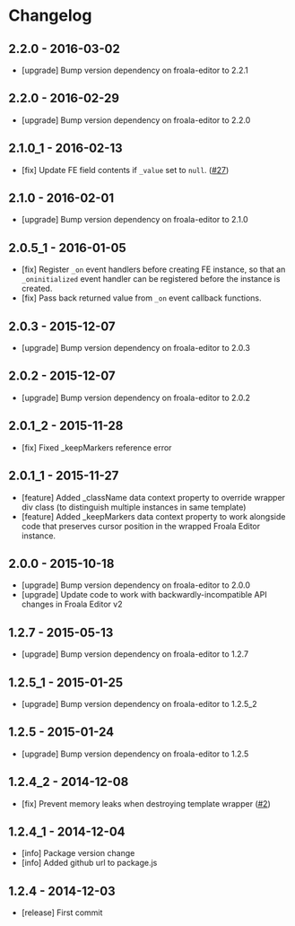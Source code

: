 # Changelog
## 2.2.0 - 2016-03-02
- [upgrade] Bump version dependency on froala-editor to 2.2.1
## 2.2.0 - 2016-02-29
- [upgrade] Bump version dependency on froala-editor to 2.2.0
## 2.1.0_1 - 2016-02-13
- [fix] Update FE field contents if `_value` set to `null`. ([#27](https://github.com/froala/froala-reactive/issues/27))

## 2.1.0 - 2016-02-01
- [upgrade] Bump version dependency on froala-editor to 2.1.0

## 2.0.5_1 - 2016-01-05
- [fix] Register `_on` event handlers before creating FE instance, so that an `_oninitialized` event handler can be registered before the instance is created.
- [fix] Pass back returned value from `_on` event callback functions.

## 2.0.3 - 2015-12-07
- [upgrade] Bump version dependency on froala-editor to 2.0.3

## 2.0.2 - 2015-12-07
- [upgrade] Bump version dependency on froala-editor to 2.0.2

## 2.0.1_2 - 2015-11-28
- [fix] Fixed _keepMarkers reference error

## 2.0.1_1 - 2015-11-27
- [feature] Added _className data context property to override wrapper div class (to distinguish multiple instances in same template)
- [feature] Added _keepMarkers data context property to work alongside code that preserves cursor position in the wrapped Froala Editor instance.

## 2.0.0 - 2015-10-18
- [upgrade] Bump version dependency on froala-editor to 2.0.0
- [upgrade] Update code to work with backwardly-incompatible API changes in Froala Editor v2

## 1.2.7 - 2015-05-13

- [upgrade] Bump version dependency on froala-editor to 1.2.7

## 1.2.5_1 - 2015-01-25

- [upgrade] Bump version dependency on froala-editor to 1.2.5_2

## 1.2.5 - 2015-01-24

- [upgrade] Bump version dependency on froala-editor to 1.2.5

## 1.2.4_2 - 2014-12-08

- [fix] Prevent memory leaks when destroying template wrapper ([#2](https://github.com/froala/froala-reactive/issues/2))

## 1.2.4_1 - 2014-12-04

- [info] Package version change
- [info] Added github url to package.js

## 1.2.4 - 2014-12-03

- [release] First commit
